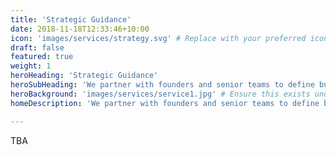 ```yaml
---
title: 'Strategic Guidance'
date: 2018-11-18T12:33:46+10:00
icon: 'images/services/strategy.svg' # Replace with your preferred icon path
draft: false
featured: true
weight: 1
heroHeading: 'Strategic Guidance'
heroSubHeading: 'We partner with founders and senior teams to define business priorities, identify opportunities, and translate them into clear, actionable roadmaps.'
heroBackground: 'images/services/service1.jpg' # Ensure this exists under /static/images/services/
homeDescription: 'We partner with founders and senior teams to define business priorities, identify opportunities, and translate them into clear, actionable roadmaps.'

---
```


TBA
